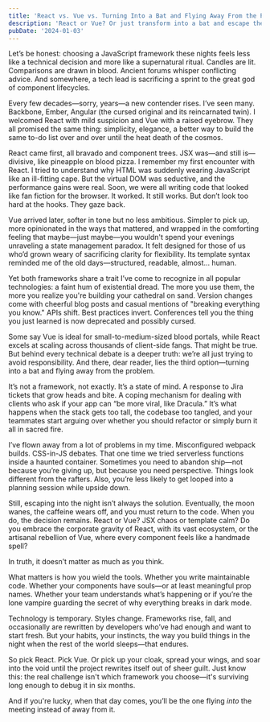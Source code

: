 ```yaml
---
title: 'React vs. Vue vs. Turning Into a Bat and Flying Away From the Problem'
description: 'React or Vue? Or just transform into a bat and escape the sprint backlog entirely? An undead developer weighs modern JavaScript frameworks against ancient instincts in this darkly humorous take on frontend decision-making.'
pubDate: '2024-01-03'
---
```


Let’s be honest: choosing a JavaScript framework these nights feels less like a technical decision and more like a supernatural ritual. Candles are lit. Comparisons are drawn in blood. Ancient forums whisper conflicting advice. And somewhere, a tech lead is sacrificing a sprint to the great god of component lifecycles.

Every few decades—sorry, years—a new contender rises. I’ve seen many. Backbone, Ember, Angular (the cursed original and its reincarnated twin). I welcomed React with mild suspicion and Vue with a raised eyebrow. They all promised the same thing: simplicity, elegance, a better way to build the same to-do list over and over until the heat death of the cosmos.

React came first, all bravado and component trees. JSX was—and still is—divisive, like pineapple on blood pizza. I remember my first encounter with React. I tried to understand why HTML was suddenly wearing JavaScript like an ill-fitting cape. But the virtual DOM was seductive, and the performance gains were real. Soon, we were all writing code that looked like fan fiction for the browser. It worked. It still works. But don’t look too hard at the hooks. They gaze back.

Vue arrived later, softer in tone but no less ambitious. Simpler to pick up, more opinionated in the ways that mattered, and wrapped in the comforting feeling that maybe—just maybe—you wouldn't spend your evenings unraveling a state management paradox. It felt designed for those of us who’d grown weary of sacrificing clarity for flexibility. Its template syntax reminded me of the old days—structured, readable, almost… human.

Yet both frameworks share a trait I’ve come to recognize in all popular technologies: a faint hum of existential dread. The more you use them, the more you realize you're building your cathedral on sand. Version changes come with cheerful blog posts and casual mentions of "breaking everything you know." APIs shift. Best practices invert. Conferences tell you the thing you just learned is now deprecated and possibly cursed.

Some say Vue is ideal for small-to-medium-sized blood portals, while React excels at scaling across thousands of client-side fangs. That might be true. But behind every technical debate is a deeper truth: we’re all just trying to avoid responsibility. And there, dear reader, lies the third option—turning into a bat and flying away from the problem.

It’s not a framework, not exactly. It’s a state of mind. A response to Jira tickets that grow heads and bite. A coping mechanism for dealing with clients who ask if your app can “be more viral, like Dracula.” It’s what happens when the stack gets too tall, the codebase too tangled, and your teammates start arguing over whether you should refactor or simply burn it all in sacred fire.

I’ve flown away from a lot of problems in my time. Misconfigured webpack builds. CSS-in-JS debates. That one time we tried serverless functions inside a haunted container. Sometimes you need to abandon ship—not because you’re giving up, but because you need perspective. Things look different from the rafters. Also, you’re less likely to get looped into a planning session while upside down.

Still, escaping into the night isn’t always the solution. Eventually, the moon wanes, the caffeine wears off, and you must return to the code. When you do, the decision remains. React or Vue? JSX chaos or template calm? Do you embrace the corporate gravity of React, with its vast ecosystem, or the artisanal rebellion of Vue, where every component feels like a handmade spell?

In truth, it doesn’t matter as much as you think.

What matters is how you wield the tools. Whether you write maintainable code. Whether your components have souls—or at least meaningful prop names. Whether your team understands what’s happening or if you’re the lone vampire guarding the secret of why everything breaks in dark mode.

Technology is temporary. Styles change. Frameworks rise, fall, and occasionally are rewritten by developers who’ve had enough and want to start fresh. But your habits, your instincts, the way you build things in the night when the rest of the world sleeps—that endures.

So pick React. Pick Vue. Or pick up your cloak, spread your wings, and soar into the void until the project rewrites itself out of sheer guilt. Just know this: the real challenge isn't which framework you choose—it's surviving long enough to debug it in six months.

And if you're lucky, when that day comes, you’ll be the one flying *into* the meeting instead of away from it.
